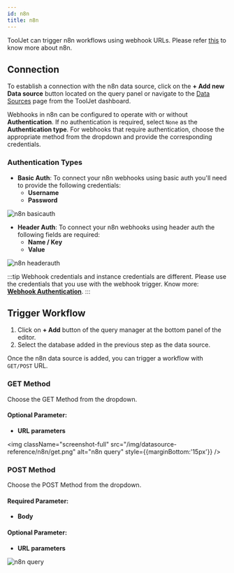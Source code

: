 ```yaml
---
id: n8n
title: n8n
---
```


ToolJet can trigger n8n workflows using webhook URLs. Please refer [this](https://docs.n8n.io/) to know more about n8n.

<div style={{paddingTop:'24px'}}>

## Connection

To establish a connection with the n8n data source, click on the **+ Add new Data source** button located on the query panel or navigate to the [Data Sources](https://docs.tooljet.com/docs/data-sources/overview) page from the ToolJet dashboard.

Webhooks in n8n can be configured to operate with or without **Authentication**. If no authentication is required, select `None` as the **Authentication type**. For webhooks that require authentication, choose the appropriate method from the dropdown and provide the corresponding credentials.

### Authentication Types
- **Basic Auth**: To connect your n8n webhooks using basic auth you'll need to provide the following credentials:
    - **Username**
    - **Password**

<div style={{textAlign: 'center'}}>

<img className="screenshot-full" src="/img/datasource-reference/n8n/basicauth.png" alt="n8n basicauth"  />

</div>

- **Header Auth**: To connect your n8n webhooks using header auth the following fields are required:
    - **Name / Key**
    - **Value**

<div style={{textAlign: 'center'}}>

<img className="screenshot-full" src="/img/datasource-reference/n8n/headerauth.png" alt="n8n headerauth"  />

</div>

:::tip
Webhook credentials and instance credentials are different. Please use the credentials that you use with the webhook trigger. Know more: **[Webhook Authentication](https://docs.n8n.io/nodes/n8n-nodes-base.webhook/#:~:text=then%20gets%20deactivated.-,Authentication,-%3A%20The%20Webhook%20node)**.
:::

</div>

<div style={{paddingTop:'24px'}}>

## Trigger Workflow

1. Click on **+ Add** button of the query manager at the bottom panel of the editor.
2. Select the database added in the previous step as the data source. 

Once the n8n data source is added, you can trigger a workflow with `GET/POST` URL. 

### GET Method

Choose the GET Method from the dropdown.

#### Optional Parameter:
  - **URL parameters** 

<img className="screenshot-full" src="/img/datasource-reference/n8n/get.png" alt="n8n query" style={{marginBottom:'15px'}} />

### POST Method

Choose the POST Method from the dropdown.

#### Required Parameter:
  - **Body**

#### Optional Parameter:
  - **URL parameters** 

<img className="screenshot-full" src="/img/datasource-reference/n8n/POST.png" alt="n8n query" />

</div>
